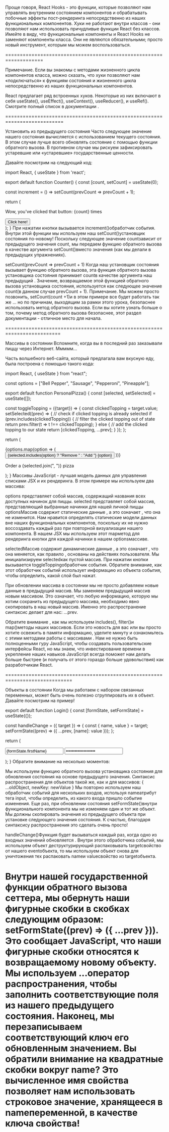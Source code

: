 Проще говоря, React Hooks - это функции, которые позволяют нам управлять внутренним состоянием компонентов и обрабатывать побочные эффекты пост-рендеринга непосредственно из наших функциональных компонентов. Хуки не работают внутри классов - они позволяют нам использовать причудливые функции React без классов. Имейте в виду, что функциональные компоненты и React Hooks не заменяют компоненты класса. Они не являются обязательными; просто новый инструмент, которым мы можем воспользоваться.

===================================================================

Примечание. Если вы знакомы с методами жизненного цикла компонентов класса, можно сказать, что хуки позволяют нам «подключаться» к функциям состояния и жизненного цикла непосредственно из наших функциональных компонентов.

React предлагает ряд встроенных хуков. Некоторые из них включают в себя useState(), useEffect(), useContext(), useReducer(), и useRef(). Смотрите полный список в документации .

==========================================================================

Установить из предыдущего состояния
Часто следующее значение нашего состояния вычисляется с использованием текущего состояния. В этом случае лучше всего обновлять состояние с помощью функции обратного вызова. В противном случае мы рискуем зафиксировать устаревшие или «устаревшие» государственные ценности.

Давайте посмотрим на следующий код:

import React, { useState } from 'react';
 
export default function Counter() {
  const [count, setCount] = useState(0);
 
  const increment = () => setCount(prevCount => prevCount + 1);
 
  return (
    <div>
      <p>Wow, you've clicked that button: {count} times</p>
      <button onClick={increment}>Click here!</button>
    </div>
  );
}
При нажатии кнопки вызывается increment()обработчик события. Внутри этой функции мы используем наш setCount()установщик состояния по-новому! Поскольку следующее значение countзависит от предыдущего значения count, мы передаем функцию обратного вызова в качестве аргумента setCount()вместо значения (как мы делали в предыдущих упражнениях).

setCount(prevCount => prevCount + 1)
Когда наш установщик состояния вызывает функцию обратного вызова, эта функция обратного вызова установщика состояния принимает countв качестве аргумента наш предыдущий . Значение, возвращаемое этой функцией обратного вызова установщика состояния, используется как следующее значение count(в данном случае prevCount + 1). Примечание. Мы можем просто позвонить, setCount(count +1)и в этом примере все будет работать так же ... но по причинам, выходящим за рамки этого урока, безопаснее использовать метод обратного вызова. Если вы хотите узнать больше о том, почему метод обратного вызова безопаснее, этот раздел документации - отличное место для начала.

=========================================================================

Массивы в состоянии
Вспомните, когда вы в последний раз заказывали пиццу через Интернет. Ммммм…

Часть волшебного веб-сайта, который предлагала вам вкусную еду, была построена с помощью такого кода:

import React, { useState } from "react";
 
const options = ["Bell Pepper", "Sausage", "Pepperoni", "Pineapple"];
 
export default function PersonalPizza() {
  const [selected, setSelected] = useState([]);
 
  const toggleTopping = ({target}) => {
    const clickedTopping = target.value;
    setSelected((prev) => {
     // check if clicked topping is already selected
      if (prev.includes(clickedTopping)) {
        // filter the clicked topping out of state
        return prev.filter(t => t !== clickedTopping);
      } else {
        // add the clicked topping to our state
        return [clickedTopping, ...prev];
      }
    });
  };
 
  return (
    <div>
      {options.map(option => (
        <button value={option} onClick={toggleTopping} key={option}>
          {selected.includes(option) ? "Remove " : "Add "}
          {option}
        </button>
      ))}
      <p>Order a {selected.join(", ")} pizza</p>
    </div>
  );
}
Массивы JavaScript - лучшая модель данных для управления списками JSX и их рендеринга. В этом примере мы используем два массива:

options представляет собой массив, содержащий названия всех доступных начинок для пиццы.
selected представляет собой массив, представляющий выбранные начинки для нашей личной пиццы
optionsМассив содержит статические данные , а это означает , что она не изменится. Нам нравится определять статические модели данных вне наших функциональных компонентов, поскольку их не нужно воссоздавать каждый раз при повторной визуализации нашего компонента. В нашем JSX мы используем этот mapметод для рендеринга кнопки для каждой начинки в нашем optionsмассиве.

selectedМассив содержит динамические данные , а это означает , что она меняется, как правило , основаны на действиях пользователя. Мы инициализируем selectedкак пустой массив. При нажатии кнопки вызывается toggleToppingобработчик события. Обратите внимание, как этот обработчик событий использует информацию из объекта события, чтобы определить, какой слой был нажат.

При обновлении массива в состоянии мы не просто добавляем новые данные в предыдущий массив. Мы заменяем предыдущий массив новым массивом. Это означает, что любую информацию, которую мы хотим сохранить из предыдущего массива, необходимо явно скопировать в наш новый массив. Именно это распространение синтаксис делает для нас: ...prev.

Обратите внимание , как мы используем includes(), filter()и map()методы наших массивов. Если это новость для вас или вы просто хотите освежить в памяти информацию, уделите минуту и ​​ознакомьтесь с этими методами работы с массивами . Нам не нужно быть полноценными гуру JavaScript, чтобы создавать пользовательские интерфейсы React, но мы знаем, что инвестирование времени в укрепление наших навыков JavaScript всегда поможет нам делать больше быстрее (и получать от этого гораздо больше удовольствия) как разработчикам React.

=============================================================================

Объекты в состоянии
Когда мы работаем с набором связанных переменных, может быть очень полезно сгруппировать их в объект. Давайте посмотрим на пример!

export default function Login() {
  const [formState, setFormState] = useState({});
 
  const handleChange = ({ target }) => {
    const { name, value } = target;
    setFormState((prev) => ({
      ...prev,
      [name]: value
    }));
  };
 
  return (
    <form>
      <input
        value={formState.firstName}
        onChange={handleChange}
        name="firstName"
        type="text"
      />
      <input
        value={formState.password}
        onChange={handleChange}
        type="password"
        name="password"
      />
    </form>
  );
}
Обратите внимание на несколько моментов:

Мы используем функцию обратного вызова установщика состояния для обновления состояния на основе предыдущего значения.
Синтаксис распространения для объектов такой же, как и для массивов: { ...oldObject, newKey: newValue }
Мы повторно используем наш обработчик событий для нескольких входов, используя nameатрибут тега input, чтобы определить, из какого входа пришло событие изменения.
Еще раз, при обновлении состояния setFormState()внутри функционального компонента мы не изменяем один и тот же объект. Мы должны скопировать значения из предыдущего объекта при установке следующего значения состояния. К счастью, благодаря синтаксису распространения это сделать очень просто!

handleChange()Функция будет вызываться каждый раз, когда одно из входных значений обновляется . Внутри этого обработчика событий, мы используем объект деструктурирующий распаковывать targetсвойство от нашего eventобъекта, то мы используем объект снова для уничтожения тех распаковать nameи valueсвойство из targetобъекта.

Внутри нашей государственной функции обратного вызова сеттера, мы обернуть наши фигурные скобки в скобках следующим образом: setFormState((prev) => ({ ...prev })). Это сообщает JavaScript, что наши фигурные скобки относятся к возвращаемому новому объекту. Мы используем ...оператор распространения, чтобы заполнить соответствующие поля из нашего предыдущего состояния. Наконец, мы перезаписываем соответствующий ключ его обновленным значением. Вы обратили внимание на квадратные скобки вокруг name? Это вычисленное имя свойства позволяет нам использовать строковое значение, хранящееся в nameпеременной, в качестве ключа свойства!
=============================================================================
